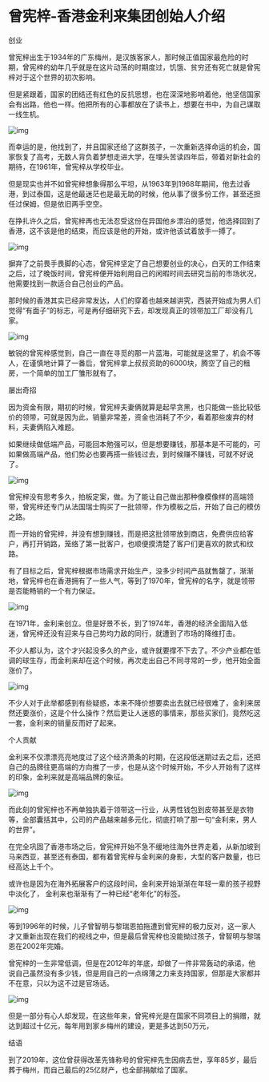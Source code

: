 # 曾宪梓-香港金利来集团创始人介绍

创业

曾宪梓出生于1934年的广东梅州，是汉族客家人，那时候正值国家最危险的时期，曾宪梓的幼年几乎就是在这片动荡的时期度过，饥饿、贫穷还有死亡就是曾宪梓对于这个世界的初次影响。

但是紧跟着，国家的团结还有红色的反抗思想，也在深深地影响着他，他坚信国家会有出路，他也一样。他把所有的心事都放在了读书上，想要在书中，为自己谋取一线生机。

![img](../../_image/d4f34507a5964de1aa7296d4e5178b93.jpeg)

而幸运的是，他找到了，并且国家还给了这群孩子，一次重新选择命运的机会，国家恢复了高考，无数人背负着梦想走进大学，在埋头苦读四年后，带着对新社会的期待，在1961年，曾宪梓从学校毕业。

但是现实也并不如曾宪梓想象得那么平坦，从1963年到1968年期间，他去过香港，到过泰国，这是他最迷茫也是最无助的时候，他从事了很多份工作，甚至还担任过保姆，但是依旧两手空空。

在挣扎许久之后，曾宪梓再也无法忍受这份在异国他乡漂泊的感觉，他选择回到了香港，这不该是他的结束，而应该是他的开始，或许他该试着放手一搏了。

![img](../../_image/34c629e9dea64c128c3faddc9d4ed1bf.jpeg)

摒弃了之前畏手畏脚的心态，曾宪梓坚定了自己想要创业的决心，白天的工作结束之后，过了晚饭时间，曾宪梓便开始利用自己的闲暇时间去研究当前的市场状况，他需要找到一款适合自己创业的产品。

那时候的香港其实已经非常发达，人们的穿着也越来越讲究，西装开始成为男人们觉得“有面子”的标志，可是再仔细研究下去，却发现真正的领带加工厂却没有几家。

![img](../../_image/84482be94bd04a188fea74bf8b78e301.jpeg)

敏锐的曾宪梓感觉到，自己一直在寻觅的那一片蓝海，可能就是这里了，机会不等人，在谨慎地计算了一番后，曾宪梓拿上叔叔资助的6000块，腾空了自己的租房，一个简单的加工厂雏形就有了。

屡出奇招

因为资金有限，期初的时候，曾宪梓夫妻俩就算是起早贪黑，也只能做一些比较低价的领带，可就是因为此，销量非常差，资金也消耗了不少，看着那些废弃的材料，夫妻俩陷入难题。

如果继续做低端产品，可能回本勉强可以，但是想要赚钱，那基本是不可能的，可如果做高端产品，他们势必也要再搭一些钱过去，到时候赚不赚钱，可就不好说了。

![img](../../_image/367e0957d5ff490eb5c7b4a3911abc6a.jpeg)

曾宪梓没有思考多久，拍板定案，做。为了能让自己做出那种像模像样的高端领带，曾宪梓还专门从法国瑞士购买了一批领带，作为模板之后，开始了自己的模仿之路。

而一开始的曾宪梓，并没有想到赚钱，而是把这批领带放到商店，免费供应给客户，再打开销路，笼络了第一批客户，也顺便摸清楚了客户们更喜欢的款式和纹路。

有了目标之后，曾宪梓根据市场需求开始生产，没多少时间产品就售罄了，渐渐地，曾宪梓也在香港拥有了一些人气，等到了1970年，曾宪梓的名字，就是领带是否能畅销的一个有力保证。

![img](../../_image/dc791e9836184022b7747ea432463229.jpeg)

在1971年，金利来创立。但是好景不长，到了1974年，香港的经济全面陷入低迷，曾宪梓还没有迎来与自己势均力敌的同行，就遭到了市场的降维打击。

不少人都认为，这个才兴起没多久的产业，或许就要撑不下去了。不少产业都在低调的球生存，而金利来却在这个时候，再次走出自己不同寻常的一步，他开始全面涨价了。

![img](../../_image/0dc0d6b0b02e421fab1802808a9a17cb.jpeg)

不少人对于此举都感到有些疑惑，本来不降价想要卖出去就已经很难了，金利来居然还要涨价，这是个什么操作？然后更让人迷惑的事情来，那些买家们，竟然吃这一套，金利来的销量反而好了起来。

个人贡献

金利来不仅漂漂亮亮地度过了这个经济萧条的时期，在这段低迷期过去之后，还把自己的品牌往更高端的方向推了一步，也是从这个时候开始，不少人开始有了这样的印象，金利来就是高端品牌的象征。

![img](../../_image/0a62415163a74886a87a086bd21af24c.jpeg)

而此刻的曾宪梓也不再单独执着于领带这一行业，从男性钱包到皮带甚至是衣物等，全部囊括其中，公司的产品越来越多元化，彻底打响了那一句“金利来，男人的世界”。

在完全巩固了香港市场之后，曾宪梓开始不急不缓地往海外世界走着，从新加坡到马来西亚，甚至还有泰国，都有着曾宪梓与金利来的身影，大型的客户数量，也已经高达上千个。

或许也是因为在海外拓展客户的这段时间，金利来开始渐渐在年轻一辈的孩子视野中淡化了， 金利来也渐渐有了一种已经“老年化”的标签。

![img](../../_image/c22b32db65f4460bb2fe68811e4e9aee.jpeg)

等到1996年的时候，儿子曾智明与黎瑞恩拍拖遭到曾宪梓的极力反对，这一家人才又重新出现在我们的视线之中，但是最后曾宪梓也没能拗过孩子，曾智明与黎瑞恩在2002年完婚。

曾宪梓的一生非常低调，但是在2012年的年底，却做了一件非常轰动的承诺，他说自己虽然没有多少钱，但是用自己的一点绵薄之力来支持国家，但那是大家都并不在意，只以为这不过是官场话。

![img](../../_image/16c66a5fa4ce402187fc61dcec9a91a9.jpeg)

但是一部分有心人却发现，在这些年来，曾宪梓光是在国家不同项目上的捐赠，就达到超过十亿元，每年用到家乡梅州的建设，更是多达到50万元，

结语

到了2019年，这位曾获得改革先锋称号的曾宪梓先生因病去世，享年85岁，最后葬于梅州，而自己最后的25亿财产，也全部捐献给了国家。